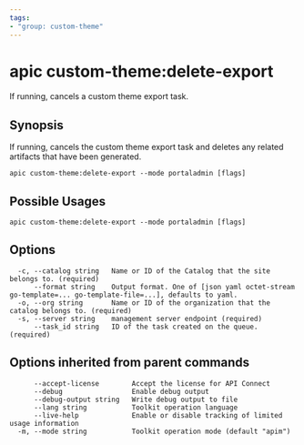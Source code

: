 ```yaml
---
tags:
- "group: custom-theme"
---
```

# apic custom-theme:delete-export

If running, cancels a custom theme export task.

## Synopsis

If running, cancels the custom theme export task and deletes any related artifacts that have been generated.

```
apic custom-theme:delete-export --mode portaladmin [flags]
```

## Possible Usages

```
apic custom-theme:delete-export --mode portaladmin [flags]
```

## Options

```
  -c, --catalog string   Name or ID of the Catalog that the site belongs to. (required)
      --format string    Output format. One of [json yaml octet-stream go-template=... go-template-file=...], defaults to yaml.
  -o, --org string       Name or ID of the organization that the catalog belongs to. (required)
  -s, --server string    management server endpoint (required)
      --task_id string   ID of the task created on the queue. (required)
```

## Options inherited from parent commands

```
      --accept-license        Accept the license for API Connect
      --debug                 Enable debug output
      --debug-output string   Write debug output to file
      --lang string           Toolkit operation language
      --live-help             Enable or disable tracking of limited usage information
  -m, --mode string           Toolkit operation mode (default "apim")
```
